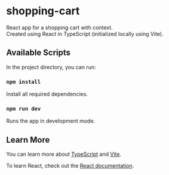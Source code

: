# shopping-cart

React app for a shopping cart with context.\
Created using React in TypeScript (initialized locally using Vite).

## Available Scripts

In the project directory, you can run:

### `npm install`

Install all required dependencies.

### `npm run dev`

Runs the app in development mode.

## Learn More

You can learn more about [TypeScript](https://www.typescriptlang.org) and [Vite](https://vitejs.dev/guide/).

To learn React, check out the [React documentation](https://reactjs.org/).